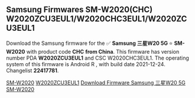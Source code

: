 <h2>Samsung Firmwares SM-W2020(CHC) W2020ZCU3EUL1/W2020CHC3EUL1/W2020ZCU3EUL1</h2>
Download the Samsung firmware for the ✅ <strong>Samsung 三星W20 5G </strong> ⭐ <strong>SM-W2020</strong> with product code <strong>CHC</strong> <strong> from China</strong>. This firmware has version number PDA <strong>W2020ZCU3EUL1</strong> and CSC W2020CHC3EUL1. The operating system of this firmware is Android R , with build date 2021-12-24. Changelist <strong>22417781</strong>.

[SM-W2020](https://samfirm.shop/samsung/model/SM-W2020)
[W2020ZCU3EUL1](https://samfirm.shop/samsung/pda/W2020ZCU3EUL1)
[Download Firmware Samsung 三星W20 5G SM-W2020](https://samfirm.shop/samsung/firmware/485358)
